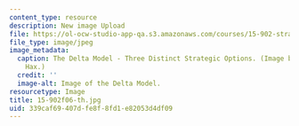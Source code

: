```yaml
---
content_type: resource
description: New image Upload
file: https://ol-ocw-studio-app-qa.s3.amazonaws.com/courses/15-902-strategic-management-i-fall-2006/339caf69407dfe8f8fd1e82053d4df09_15-902f06-th.jpg
file_type: image/jpeg
image_metadata:
  caption: The Delta Model - Three Distinct Strategic Options. (Image by Prof. Arnoldo
    Hax.)
  credit: ''
  image-alt: Image of the Delta Model.
resourcetype: Image
title: 15-902f06-th.jpg
uid: 339caf69-407d-fe8f-8fd1-e82053d4df09
---
```

